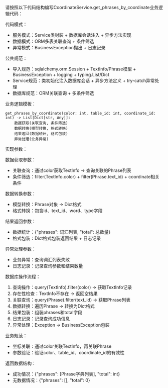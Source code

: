 请按照以下代码结构编写CoordinateService.get_phrases_by_coordinate业务逻辑代码：

代码模式：
- 服务模式：Service类封装 + 数据库会话注入 + 异步方法实现
- 数据模式：ORM多表关联查询 + 条件筛选
- 异常模式：BusinessException抛出 + 日志记录

公共规范：
- 导入规范：sqlalchemy.orm.Session + TextInfo/Phrase模型 + BusinessException + logging + typing.List/Dict
- Service规范：类初始化注入数据库会话 + 异步方法定义 + try-catch异常处理
- 数据库规范：ORM关联查询 + 多条件筛选

业务逻辑模板：
```
get_phrases_by_coordinate(color: int, table_id: int, coordinate_id: int) -> List[Dict[str, Any]]:
    数据获取(关联查询, 条件筛选)
    数据转换(模型转换, 格式转换)
    结果返回(数据统计, 格式包装)
    异常处理(业务异常)
```

实现参数：

数据获取参数：
- 关联查询：通过color获取TextInfo → 查询关联的Phrase列表
- 条件筛选：filter(TextInfo.color) + filter(Phrase.text_id) + coordinate相关条件

数据转换参数：
- 模型转换：Phrase对象 → Dict格式
- 格式转换：包含id、text_id、word、type字段

结果返回参数：
- 数据统计：{"phrases": 词汇列表, "total": 总数量}
- 格式包装：Dict格式包装返回结果 + 日志记录

异常处理参数：
- 业务异常：查询词汇列表失败
- 日志记录：记录查询参数和结果数量

数据库操作流程：
1. 查询操作：query(TextInfo).filter(color) → 获取TextInfo记录
2. 存在性检查：TextInfo不存在 → 返回空结果
3. 关联查询：query(Phrase).filter(text_id) → 获取Phrase列表
4. 数据转换：遍历Phrase → 转换为Dict格式
5. 结果包装：组装phrases和total字段
6. 日志记录：记录查询成功信息
7. 异常处理：Exception → BusinessException包装

业务规范：
- 坐标关联：通过color关联TextInfo，再关联Phrase
- 参数验证：验证color、table_id、coordinate_id的有效性

返回数据结构：
- 成功情况：{"phrases": [Phrase字典列表], "total": int}
- 无数据情况：{"phrases": [], "total": 0}